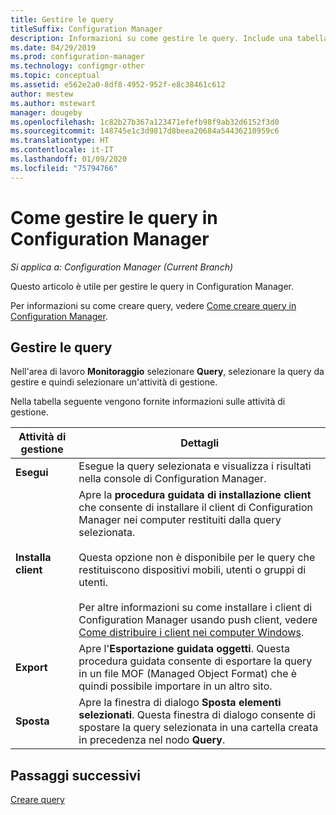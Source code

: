 ```yaml
---
title: Gestire le query
titleSuffix: Configuration Manager
description: Informazioni su come gestire le query. Include una tabella di riferimento dettagliata.
ms.date: 04/29/2019
ms.prod: configuration-manager
ms.technology: configmgr-other
ms.topic: conceptual
ms.assetid: e562e2a0-8df8-4952-952f-e8c38461c612
author: mestew
ms.author: mstewart
manager: dougeby
ms.openlocfilehash: 1c82b27b367a123471efefb98f9ab32d6152f3d0
ms.sourcegitcommit: 148745e1c3d9817d8beea20684a54436210959c6
ms.translationtype: HT
ms.contentlocale: it-IT
ms.lasthandoff: 01/09/2020
ms.locfileid: "75794766"
---
```

# <a name="how-to-manage-queries-in-configuration-manager"></a>Come gestire le query in Configuration Manager

*Si applica a: Configuration Manager (Current Branch)*

Questo articolo è utile per gestire le query in Configuration Manager.  

 Per informazioni su come creare query, vedere [Come creare query in Configuration Manager](../../../core/servers/manage/create-queries.md).  

## <a name="manage-queries"></a>Gestire le query
 Nell'area di lavoro **Monitoraggio** selezionare **Query**, selezionare la query da gestire e quindi selezionare un'attività di gestione.  

 Nella tabella seguente vengono fornite informazioni sulle attività di gestione.  

|Attività di gestione|Dettagli| 
|---------------------|-------------|
|**Esegui**|Esegue la query selezionata e visualizza i risultati nella console di Configuration Manager.|
|**Installa client**|Apre la **procedura guidata di installazione client** che consente di installare il client di Configuration Manager nei computer restituiti dalla query selezionata.<br /><br /> Questa opzione non è disponibile per le query che restituiscono dispositivi mobili, utenti o gruppi di utenti. <br /><br /> Per altre informazioni su come installare i client di Configuration Manager usando push client, vedere [Come distribuire i client nei computer Windows](/sccm/core/clients/deploy/deploy-clients-to-windows-computers).| 
|**Export**|Apre l'**Esportazione guidata oggetti**. Questa procedura guidata consente di esportare la query in un file MOF (Managed Object Format) che è quindi possibile importare in un altro sito.
|**Sposta**|Apre la finestra di dialogo **Sposta elementi selezionati**. Questa finestra di dialogo consente di spostare la query selezionata in una cartella creata in precedenza nel nodo **Query**.|

## <a name="next-steps"></a>Passaggi successivi 
 [Creare query](../../../core/servers/manage/create-queries.md)
